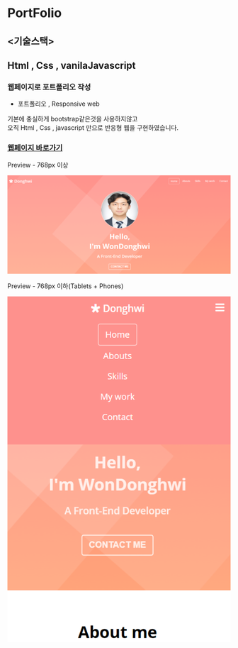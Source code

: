 # PortFolio

## <기술스택>
## Html , Css , vanilaJavascript

### 웹페이지로  포트폴리오  작성

- 포트폴리오 ,  Responsive web

기본에 충실하게 bootstrap같은것을 사용하지않고 <br>
오직 Html , Css , javascript 만으로 
반응형 웹을 구현하였습니다.
### [웹페이지 바로가기](https://wondonghwi.github.io/Portfolio/)

Preview - 768px 이상

![](images/portfolio768++.PNG)

Preview - 768px 이하(Tablets + Phones)

![](images/portfolio768--.PNG)

